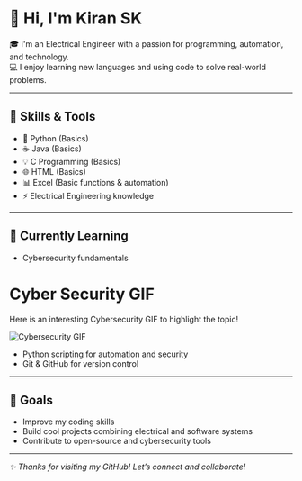 # 👋 Hi, I'm Kiran SK

🎓 I'm an Electrical Engineer with a passion for programming, automation, and technology.  
💻 I enjoy learning new languages and using code to solve real-world problems.

---

## 🔧 Skills & Tools

- 🐍 Python (Basics)
- ☕ Java (Basics)
- 💡 C Programming (Basics)
- 🌐 HTML (Basics)
- 📊 Excel (Basic functions & automation)
- ⚡ Electrical Engineering knowledge

---

## 🌱 Currently Learning

- Cybersecurity fundamentals
# Cyber Security GIF

Here is an interesting Cybersecurity GIF to highlight the topic!

![Cybersecurity GIF](https://github.com/your-username/your-repository-name/raw/main/assets/cybersecurity.gif)


 
- Python scripting for automation and security  
- Git & GitHub for version control  

---

## 🚀 Goals

- Improve my coding skills  
- Build cool projects combining electrical and software systems  
- Contribute to open-source and cybersecurity tools

---

_✨ Thanks for visiting my GitHub! Let’s connect and collaborate!_
